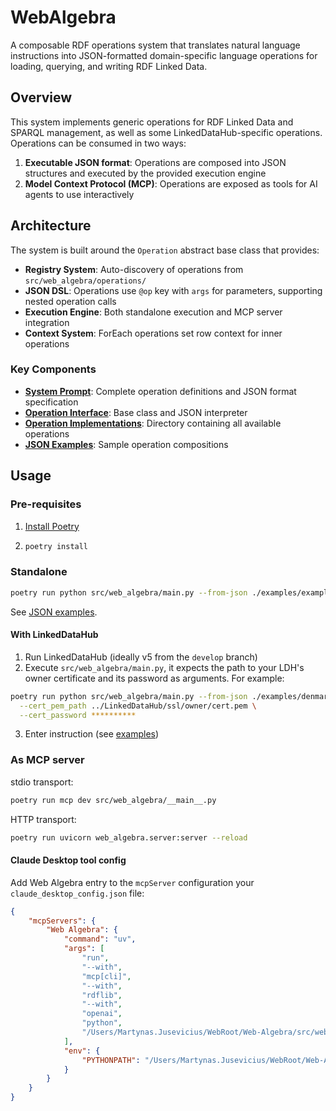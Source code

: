 # WebAlgebra

A composable RDF operations system that translates natural language instructions into JSON-formatted domain-specific language operations for loading, querying, and writing RDF Linked Data.

## Overview

This system implements generic operations for RDF Linked Data and SPARQL management, as well as some LinkedDataHub-specific operations. Operations can be consumed in two ways:

1. **Executable JSON format**: Operations are composed into JSON structures and executed by the provided execution engine
2. **Model Context Protocol (MCP)**: Operations are exposed as tools for AI agents to use interactively

## Architecture

The system is built around the `Operation` abstract base class that provides:
- **Registry System**: Auto-discovery of operations from `src/web_algebra/operations/`
- **JSON DSL**: Operations use `@op` key with `args` for parameters, supporting nested operation calls
- **Execution Engine**: Both standalone execution and MCP server integration
- **Context System**: ForEach operations set row context for inner operations

### Key Components

- **[System Prompt](prompts/system.md)**: Complete operation definitions and JSON format specification
- **[Operation Interface](src/web_algebra/operation.py)**: Base class and JSON interpreter
- **[Operation Implementations](src/web_algebra/operations/)**: Directory containing all available operations
- **[JSON Examples](examples/)**: Sample operation compositions

## Usage

### Pre-requisites

1. [Install Poetry](https://python-poetry.org/docs/#installation)
2. ```bash
   poetry install
   ```

### Standalone

```bash
poetry run python src/web_algebra/main.py --from-json ./examples/example.json
```

See [JSON examples](examples).

#### With LinkedDataHub

1. Run LinkedDataHub (ideally v5 from the `develop` branch)
2. Execute `src/web_algebra/main.py`, it expects the path to your LDH's owner certificate and its password as arguments. For example:

```bash
poetry run python src/web_algebra/main.py --from-json ./examples/denmark-cities.json \
  --cert_pem_path ../LinkedDataHub/ssl/owner/cert.pem \
  --cert_password **********
```
3. Enter instruction (see [examples](examples.md))

### As MCP server

stdio transport:
```bash
poetry run mcp dev src/web_algebra/__main__.py 
```

HTTP transport:
```bash
poetry run uvicorn web_algebra.server:server --reload
```

#### Claude Desktop tool config

Add Web Algebra entry to the `mcpServer` configuration your `claude_desktop_config.json` file:
```json
{
    "mcpServers": {
        "Web Algebra": {
            "command": "uv",
            "args": [
                "run",
                "--with",
                "mcp[cli]",
                "--with",
                "rdflib",
                "--with",
                "openai",
                "python",
                "/Users/Martynas.Jusevicius/WebRoot/Web-Algebra/src/web_algebra/__main__.py"
            ],
            "env": {
                "PYTHONPATH": "/Users/Martynas.Jusevicius/WebRoot/Web-Algebra/src"
            }
        }
    }
}
```
